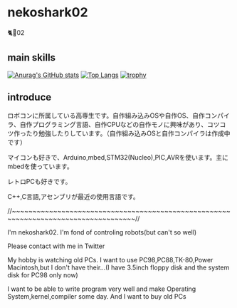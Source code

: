 # nekoshark02

🐈🦈02

## main skills

[![Anurag's GitHub stats](https://github-readme-stats.vercel.app/api?username=nekoshark02&theme=radical)](https://github.com/anuraghazra/github-readme-stats)
[![Top Langs](https://github-readme-stats.vercel.app/api/top-langs/?username=nekoshark02&hide=html,javascript&layout=compact&theme=radical)](https://github.com/anuraghazra/github-readme-stats)
[![trophy](https://github-profile-trophy.vercel.app/?username=nekoshark02&rank=-C&theme=onedark&margin-w=15)](https://github.com/ryo-ma/github-profile-trophy)

## introduce

ロボコンに所属している高専生です。自作組み込みOSや自作OS、自作コンパイラ、自作プログラミング言語、自作CPUなどの自作モノに興味があり、コツコツ作ったり勉強したりしています。（自作組み込みOSと自作コンパイラは作成中です）

マイコンも好きで、Arduino,mbed,STM32(Nucleo),PIC,AVRを使います。主にmbedを使っています。

レトロPCも好きです。

C++,C言語,アセンブリが最近の使用言語です。

//~~~~~~~~~~~~~~~~~~~~~~~~~~~~~~~~~~~~~~~~~~~~~~~~~~~~~~~~~~~~~~~~~~~~~~~~~~~~~~~~~~~~//

I'm nekoshark02. I'm fond of controling robots(but can't so well)

Please contact with me in Twitter

My hobby is watching old PCs. I want to use PC98,PC88,TK-80,Power Macintosh,but I don't have their...(I have 3.5inch floppy disk and the system disk for PC98 only now)

I want to be able to write program very well and make Operating System,kernel,compiler some day. And I want to buy old PCs




<!---
nekoshark02/nekoshark02 is a ✨ special ✨ repository because its `README.md` (this file) appears on your GitHub profile.
You can click the Preview link to take a look at your changes.
--->
